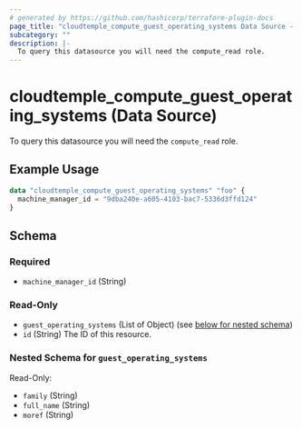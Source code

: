 ```yaml
---
# generated by https://github.com/hashicorp/terraform-plugin-docs
page_title: "cloudtemple_compute_guest_operating_systems Data Source - terraform-provider-cloudtemple"
subcategory: ""
description: |-
  To query this datasource you will need the compute_read role.
---
```


# cloudtemple_compute_guest_operating_systems (Data Source)

To query this datasource you will need the `compute_read` role.

## Example Usage

```terraform
data "cloudtemple_compute_guest_operating_systems" "foo" {
  machine_manager_id = "9dba240e-a605-4103-bac7-5336d3ffd124"
}
```

<!-- schema generated by tfplugindocs -->
## Schema

### Required

- `machine_manager_id` (String)

### Read-Only

- `guest_operating_systems` (List of Object) (see [below for nested schema](#nestedatt--guest_operating_systems))
- `id` (String) The ID of this resource.

<a id="nestedatt--guest_operating_systems"></a>
### Nested Schema for `guest_operating_systems`

Read-Only:

- `family` (String)
- `full_name` (String)
- `moref` (String)


